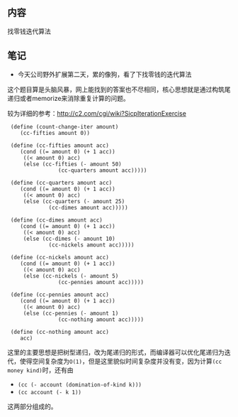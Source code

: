 ## 内容

找零钱迭代算法

## 笔记

- 今天公司野外扩展第二天，累的像狗，看了下找零钱的迭代算法

这个题目算是头脑风暴，网上能找到的答案也不尽相同，核心思想就是通过构筑尾递归或者memorize来消除重复计算的问题。

较为详细的参考：http://c2.com/cgi/wiki?SicpIterationExercise

```
 (define (count-change-iter amount)
    (cc-fifties amount 0))

 (define (cc-fifties amount acc)
    (cond ((= amount 0) (+ 1 acc))
     ((< amount 0) acc)
     (else (cc-fifties (- amount 50)
                (cc-quarters amount acc)))))

 (define (cc-quarters amount acc)
    (cond ((= amount 0) (+ 1 acc))
     ((< amount 0) acc)
     (else (cc-quarters (- amount 25)
             (cc-dimes amount acc)))))

 (define (cc-dimes amount acc)
    (cond ((= amount 0) (+ 1 acc))
     ((< amount 0) acc)
     (else (cc-dimes (- amount 10)
             (cc-nickels amount acc)))))

 (define (cc-nickels amount acc)
    (cond ((= amount 0) (+ 1 acc))
     ((< amount 0) acc)
     (else (cc-nickels (- amount 5)
                (cc-pennies amount acc)))))

 (define (cc-pennies amount acc)
    (cond ((= amount 0) (+ 1 acc))
     ((< amount 0) acc)
     (else (cc-pennies (- amount 1)
                (cc-nothing amount acc)))))

 (define (cc-nothing amount acc)
    acc)
```
这里的主要思想是把树型递归，改为尾递归的形式，而编译器可以优化尾递归为迭代，使得空间复杂度为`O(1)`，但是这里貌似时间复杂度并没有变，因为计算`(cc money kind)`时，还有由

- `(cc (- account (domination-of-kind k)))`
- `(cc account (- k 1))`

这两部分组成的。